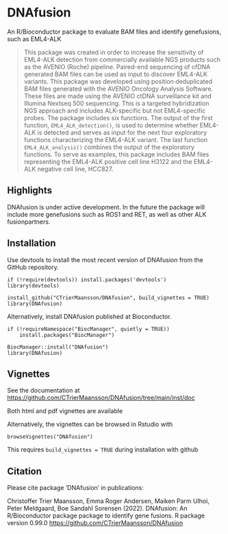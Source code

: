 # DNAfusion

An R/Bioconductor package to evaluate BAM files and identify genefusions, such as EML4-ALK

> This package was created in order to increase the sensitivity of EML4-ALK detection from commercially available NGS products such as the AVENIO (Roche) pipeline. Paired-end sequencing of cfDNA generated BAM files can be used as input to discover EML4-ALK variants. This package was developed using position deduplicated BAM files generated with the AVENIO Oncology Analysis Software. These files are made using the AVENIO ctDNA surveillance kit and Illumina Nextseq 500 sequencing. This is a targeted hybridization NGS approach and includes ALK-specific but not EML4-specific probes. The package includes six functions. The output of the first function, `EML4_ALK_detection()`, is used to determine whether EML4-ALK is detected and serves as input for the next four  exploratory functions characterizing the EML4-ALK variant. The last function `EML4_ALK_analysis()` combines the output of the exploratory functions. To serve as examples, this package includes BAM files representing the EML4-ALK positive cell line H3122 and the EML4-ALK negative cell line, HCC827.

## Highlights
DNAfusion is under active development. In the future the package will include more genefusions such as ROS1 and RET, as well as other ALK fusionpartners.

## Installation

Use devtools to install the most recent version of DNAfusion from the GitHub repository.

```{R}
if (!require(devtools)) install.packages('devtools')
library(devtools)

install_github("CTrierMaansson/DNAfusion", build_vignettes = TRUE)
library(DNAfusion)

```

Alternatively, install DNAfusion published at Bioconductor.

```{R}
if (!requireNamespace("BiocManager", quietly = TRUE))
    install.packages("BiocManager")

BiocManager::install("DNAfusion")
library(DNAfusion)

```

## Vignettes

See the documentation at https://github.com/CTrierMaansson/DNAfusion/tree/main/inst/doc

Both html and pdf vignettes are available

Alternatively, the vignettes can be browsed in Rstudio with 

 ```{r}
browseVignettes("DNAfusion")
```
This requires `build_vignettes = TRUE` during installation with github

## Citation

Please cite package ‘DNAfusion’ in publications:

Christoffer Trier Maansson, Emma Roger Andersen, Maiken Parm Ulhoi, Peter Meldgaard, Boe Sandahl Sorensen (2022). DNAfusion: An R/Bioconductor package package to identify gene fusions. R package version 0.99.0 
<https://github.com/CTrierMaansson/DNAfusion>
